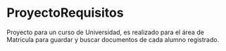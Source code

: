# ProyectoRequisitos
Proyecto para un curso de Universidad, es realizado para el área de Matricula para guardar y buscar documentos de cada alumno registrado.
